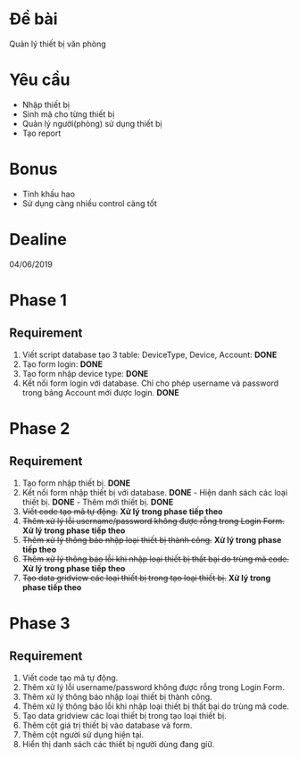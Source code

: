# Đề bài

Quản lý thiết bị văn phòng

# Yêu cầu

* Nhập thiết bị
* Sinh mã cho từng thiết bị
* Quản lý người(phòng) sử dụng thiết bị
* Tạo report

# Bonus
* Tính khấu hao
* Sử dụng càng nhiều control càng tốt

# Dealine
04/06/2019

# Phase 1
## Requirement
1. Viết script database tạo 3 table: DeviceType, Device, Account: **DONE**
2. Tạo form login: **DONE**
3. Tạo form nhập device type: **DONE**
4. Kết nối form login với database. Chỉ cho phép username và password trong bảng Account mới được login. **DONE**

# Phase 2
## Requirement
1. Tạo form nhập thiết bị. **DONE**
2. Kết nối form nhập thiết bị với database. **DONE**
       - Hiện danh sách các loại thiết bị. **DONE**
       - Thêm mới thiết bị. **DONE** 
2. ~~Viết code tạo mã tự động.~~ **Xử lý trong phase tiếp theo**
3. ~~Thêm xử lý lỗi username/password không được rỗng trong Login Form.~~ **Xử lý trong phase tiếp theo**
4. ~~Thêm xử lý thông báo nhập loại thiết bị thành công.~~ **Xử lý trong phase tiếp theo**
5. ~~Thêm xử lý thông báo lỗi khi nhập loại thiết bị thất bại do trùng mã code.~~ **Xử lý trong phase tiếp theo**
6. ~~Tạo data gridview các loại thiết bị trong tạo loại thiết bị.~~ **Xử lý trong phase tiếp theo**

# Phase 3
## Requirement
1. Viết code tạo mã tự động.
2. Thêm xử lý lỗi username/password không được rỗng trong Login Form.
3. Thêm xử lý thông báo nhập loại thiết bị thành công.
4. Thêm xử lý thông báo lỗi khi nhập loại thiết bị thất bại do trùng mã code.
5. Tạo data gridview các loại thiết bị trong tạo loại thiết bị.
6. Thêm cột giá trị thiết bị vào database và form.
7. Thêm cột người sử dụng hiện tại.
8. Hiển thị danh sách các thiết bị người dùng đang giữ.
